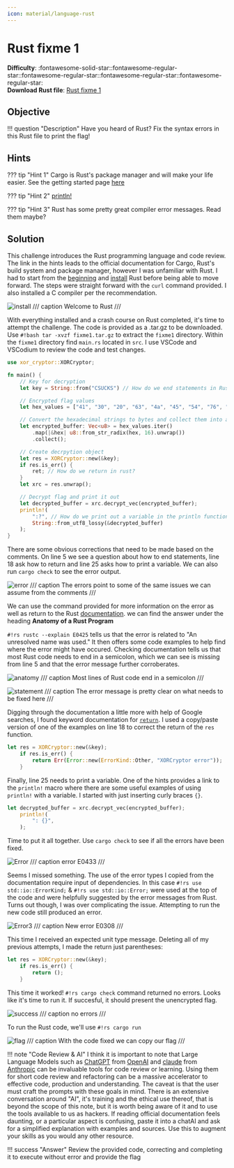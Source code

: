 ```yaml
---
icon: material/language-rust
---
```


# Rust fixme 1

**Difficulty**: :fontawesome-solid-star::fontawesome-regular-star::fontawesome-regular-star::fontawesome-regular-star::fontawesome-regular-star:<br/>
**Download Rust file**: [Rust fixme 1](./assets/fixme1.tar.gz)

## Objective

!!! question "Description"
    Have you heard of Rust? Fix the syntax errors in this Rust file to print the flag!

## Hints

??? tip "Hint 1"
    Cargo is Rust's package manager and will make your life easier. See the getting started page [here](https://doc.rust-lang.org/book/ch01-03-hello-cargo.html)

??? tip "Hint 2"
    [println!](https://doc.rust-lang.org/std/macro.println.html)

??? tip "Hint 3"
    Rust has some pretty great compiler error messages. Read them maybe?

## Solution

This challenge introduces the Rust programming language and code review. The link in the hints leads to the official documentation for Cargo, Rust's build system and package manager, however I was unfamiliar with Rust. I had to start from the [beginning](https://doc.rust-lang.org/book/ch00-00-introduction.html) and [install](https://doc.rust-lang.org/book/ch01-01-installation.html) Rust before being able to move forward. The steps were straight forward with the `curl` command provided. I also installed a C compiler per the recommendation.<br/>

![install](./img/1/rust-install.png)
/// caption
Welcome to Rust
///

With everything installed and a crash course on Rust completed, it's time to attempt the challenge. The code is provided as a .tar.gz to be downloaded. Use `#!bash tar -xvzf fixme1.tar.gz` to extract the `fixme1` directory. Within the `fixme1` directory find `main.rs` located in `src`. I use VSCode and VSCodium to review the code and test changes.

```rs title="fixme1" linenums="1" hl_lines="5 18 25" 
use xor_cryptor::XORCryptor;

fn main() {
    // Key for decryption
    let key = String::from("CSUCKS") // How do we end statements in Rust?

    // Encrypted flag values
    let hex_values = ["41", "30", "20", "63", "4a", "45", "54", "76", "01", "1c", "7e", "59", "63", "e1", "61", "25", "7f", "5a", "60", "50", "11", "38", "1f", "3a", "60", "e9", "62", "20", "0c", "e6", "50", "d3", "35"];

    // Convert the hexadecimal strings to bytes and collect them into a vector
    let encrypted_buffer: Vec<u8> = hex_values.iter()
        .map(|&hex| u8::from_str_radix(hex, 16).unwrap())
        .collect();

    // Create decrpytion object
    let res = XORCryptor::new(&key);
    if res.is_err() {
        ret; // How do we return in rust?
    }
    let xrc = res.unwrap();

    // Decrypt flag and print it out
    let decrypted_buffer = xrc.decrypt_vec(encrypted_buffer);
    println!(
        ":?", // How do we print out a variable in the println function? 
        String::from_utf8_lossy(&decrypted_buffer)
    );
}
```

There are some obvious corrections that need to be made based on the comments. On line 5 we see a question about how to end statements, line 18 ask how to return and line 25 asks how to print a variable. We can also run `cargo check` to see the error output.

![error](./img/1/check-cargo-error.png)
/// caption
The errors point to some of the same issues we can assume from the comments
///

We can use the command provided for more information on the error as well as return to the Rust [documentation](https://doc.rust-lang.org/book/ch01-02-hello-world.html). we can find the answer under the heading **Anatomy of a Rust Program**<br/>

`#!rs rustc --explain E0425` tells us that the error is related to "An unresolved name was used." It then offers some code examples to help find where the error might have occured. Checking documentation tells us that most Rust code needs to end in a semicolon, which we can see is missing from line 5 and that the error message further corroberates.

![anatomy](./img/1/anatomy.png)
/// caption
Most lines of Rust code end in a semicolon
///

![statement](./img/1/end-statement.png)
/// caption
The error message is pretty clear on what needs to be fixed here
///

Digging through the  documentation a little more with help of Google searches, I found keyword documentation for [`return`](https://doc.rust-lang.org/std/keyword.return.html). I used a copy/paste version of one of the examples on line 18 to correct the return of the `res` function.

```rust title="Return update" linenums="1" hl_lines="3"
let res = XORCryptor::new(&key);
    if res.is_err() {
        return Err(Error::new(ErrorKind::Other, "XORCryptor error"));
    }
```

Finally, line 25 needs to print a variable. One of the hints provides a link to the `println!` macro where there are some useful examples of using `println!` with a variable. I started with just inserting curly braces `{}`.

```rust title="Printing a variable with println!" linenums="1"
let decrypted_buffer = xrc.decrypt_vec(encrypted_buffer);
    println!(
        ": {}",
    );
```

Time to put it all together. Use `cargo check` to see if all the errors have been fixed. 

![Error](./img/1/error2.png)
/// caption
error E0433
///

Seems I missed something. The use of the error types I copied from the documentation require input of dependencies. In this case `#!rs use std::io::ErrorKind;` & `#!rs use std::io::Error;` were used at the top of the code and were helpfully suggested by the error messages from Rust.<br/>
Turns out though, I was over complicating the issue. Attempting to run the new code still produced an error. 

![Error3](./img/1/error3.png)
/// caption
New error E0308
///

This time I received an expected unit type message. Deleting all of my previous attempts, I made the return just parentheses:

```rust title="Updated return" linenums="1" hl_lines="3"
let res = XORCryptor::new(&key);
    if res.is_err() {
        return ();
    }
```

This time it worked! `#!rs cargo check` command returned no errors. Looks like it's time to run it. If succesful, it should present the unencrypted flag.

![success](./img/1/cargo-check.png)
/// caption
no errors
///

To run the Rust code, we'll use `#!rs cargo run`

![flag](./img/1/flag.png)
/// caption
With the code fixed we can copy our flag
///

!!! note "Code Review & AI"
    I think it is important to note that Large Language Models such as [ChatGPT](https://chatgpt.com/) from [OpenAI](https://openai.com/) and [claude](https://claude.ai/login) from [Anthropic](https://www.anthropic.com/company) can be invaluable tools for code review or learning. Using them for short code review and refactoring can be a massive accelerator to effective code, production and understanding. The caveat is that the user must craft the prompts with these goals in mind. There is an extensive conversation around "AI", it's training and the ethical use thereof, that is beyond the scope of this note, but it is worth being aware of it and to use the tools available to us as hackers. If reading official documentation feels daunting, or a particular aspect is confusing, paste it into a chatAI and ask for a simplified explanation with examples and sources. Use this to augment your skills as you  would any other resource. 

!!! success "Answer"
    Review the provided code, correcting and completing it to execute without error and provide the flag